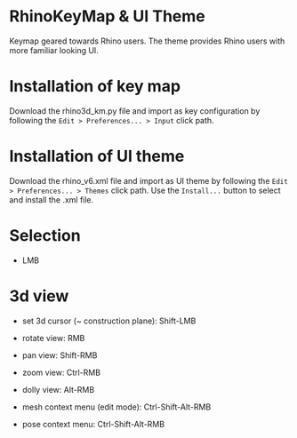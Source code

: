 # RhinoKeyMap & UI Theme
Keymap geared towards Rhino users. The theme provides Rhino users with more
familiar looking UI.

# Installation of key map
Download the rhino3d_km.py file and import as key configuration by following
the `Edit > Preferences... > Input` click path.

# Installation of UI theme
Download the rhino_v6.xml file and import as UI theme by following the
`Edit > Preferences... > Themes` click path. Use the `Install...` button to
select and install the .xml file.

# Selection
* LMB

# 3d view
* set 3d cursor (~ construction plane): Shift-LMB
* rotate view: RMB
* pan view: Shift-RMB
* zoom view: Ctrl-RMB
* dolly view: Alt-RMB

* mesh context menu (edit mode): Ctrl-Shift-Alt-RMB

* pose context menu: Ctrl-Shift-Alt-RMB
